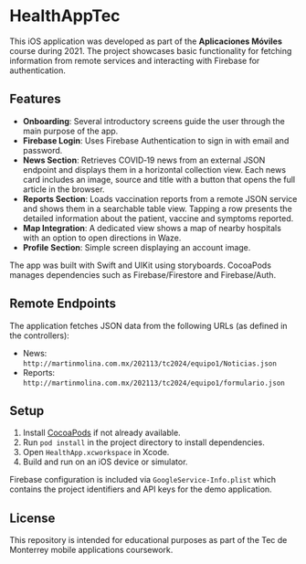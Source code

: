 # HealthAppTec

This iOS application was developed as part of the **Aplicaciones Móviles** course during 2021. The project showcases basic functionality for fetching information from remote services and interacting with Firebase for authentication.

## Features

- **Onboarding**: Several introductory screens guide the user through the main purpose of the app.
- **Firebase Login**: Uses Firebase Authentication to sign in with email and password.
- **News Section**: Retrieves COVID‑19 news from an external JSON endpoint and displays them in a horizontal collection view. Each news card includes an image, source and title with a button that opens the full article in the browser.
- **Reports Section**: Loads vaccination reports from a remote JSON service and shows them in a searchable table view. Tapping a row presents the detailed information about the patient, vaccine and symptoms reported.
- **Map Integration**: A dedicated view shows a map of nearby hospitals with an option to open directions in Waze.
- **Profile Section**: Simple screen displaying an account image.

The app was built with Swift and UIKit using storyboards. CocoaPods manages dependencies such as Firebase/Firestore and Firebase/Auth.

## Remote Endpoints

The application fetches JSON data from the following URLs (as defined in the controllers):

- News: `http://martinmolina.com.mx/202113/tc2024/equipo1/Noticias.json`
- Reports: `http://martinmolina.com.mx/202113/tc2024/equipo1/formulario.json`

## Setup

1. Install [CocoaPods](https://cocoapods.org/) if not already available.
2. Run `pod install` in the project directory to install dependencies.
3. Open `HealthApp.xcworkspace` in Xcode.
4. Build and run on an iOS device or simulator.

Firebase configuration is included via `GoogleService-Info.plist` which contains the project identifiers and API keys for the demo application.

## License

This repository is intended for educational purposes as part of the Tec de Monterrey mobile applications coursework.
